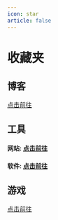 ```yaml
---
icon: star
article: false
---  
```

# 收藏夹
## <HopeIcon icon="book"/>博客  
[点击前往](blog)  

## <HopeIcon icon="screwdriver-wrench"/>工具
#### <HopeIcon icon="link"/>网站: [点击前往](tool/website)    
#### <HopeIcon icon="computer"/>软件: [点击前往](tool/software)

## <HopeIcon icon="gamepad"/>游戏
[点击前往](game)